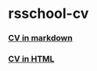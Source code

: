 # rsschool-cv

### [CV in markdown](https://woodprop.github.io/rsschool-cv/cv)
### [CV in HTML](https://woodprop.github.io/rsschool-cv/)